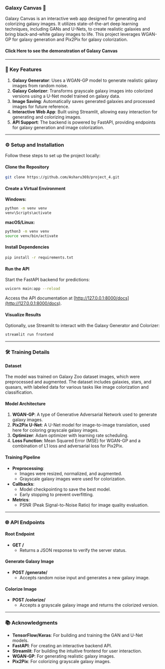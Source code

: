 ### Galaxy Canvas 🌌
Galaxy Canvas is an interactive web app designed for generating and colorizing galaxy images. It utilizes state-of-the-art deep learning techniques, including GANs and U-Nets, to create realistic galaxies and bring black-and-white galaxy images to life. This project leverages WGAN-GP for galaxy generation and Pix2Pix for galaxy colorization.

#### Click Here to see the demonstration of Galaxy Canvas

---

### 🚀 Key Features
1. **Galaxy Generator**: Uses a WGAN-GP model to generate realistic galaxy images from random noise.
2. **Galaxy Colorizer**: Transforms grayscale galaxy images into colorized versions using a U-Net model trained on galaxy data.
3. **Image Saving**: Automatically saves generated galaxies and processed images for future reference.
4. **Interactive Web App**: Built using Streamlit, allowing easy interaction for generating and colorizing images.
5. **API Support**: The backend is powered by FastAPI, providing endpoints for galaxy generation and image colorization.

---

### ⚙️ Setup and Installation
Follow these steps to set up the project locally:

#### Clone the Repository
```bash
git clone https://github.com/Asharu369/project_4.git
```

#### Create a Virtual Environment
**Windows:**
```bash
python -m venv venv
venv\Scripts\activate
```

**macOS/Linux:**
```bash
python3 -m venv venv
source venv/bin/activate
```

#### Install Dependencies
```bash
pip install -r requirements.txt
```

#### Run the API
Start the FastAPI backend for predictions:
```bash
uvicorn main:app --reload
```
Access the API documentation at [http://127.0.0.1:8000/docs](http://127.0.0.1:8000/docs).

#### Visualize Results
Optionally, use Streamlit to interact with the Galaxy Generator and Colorizer:
```bash
streamlit run frontend
```

---

### 🛠️ Training Details

#### Dataset
The model was trained on Galaxy Zoo dataset images, which were preprocessed and augmented. The dataset includes galaxies, stars, and quasars, with labeled data for various tasks like image colorization and classification.

#### Model Architecture
1. **WGAN-GP**: A type of Generative Adversarial Network used to generate galaxy images.
2. **Pix2Pix U-Net**: A U-Net model for image-to-image translation, used here for coloring grayscale galaxy images.
3. **Optimizer**: Adam optimizer with learning rate scheduling.
4. **Loss Function**: Mean Squared Error (MSE) for WGAN-GP and a combination of L1 loss and adversarial loss for Pix2Pix.

#### Training Pipeline
- **Preprocessing**:
  - Images were resized, normalized, and augmented.
  - Grayscale galaxy images were used for colorization.
- **Callbacks**:
  - Model checkpointing to save the best model.
  - Early stopping to prevent overfitting.
- **Metrics**:
  - PSNR (Peak Signal-to-Noise Ratio) for image quality evaluation.

---

### 🌐 API Endpoints

#### Root Endpoint
- **GET /**
  - Returns a JSON response to verify the server status.

#### Generate Galaxy Image
- **POST /generate/**
  - Accepts random noise input and generates a new galaxy image.

#### Colorize Image
- **POST /colorize/**
  - Accepts a grayscale galaxy image and returns the colorized version.

---

### 📚 Acknowledgments
- **TensorFlow/Keras**: For building and training the GAN and U-Net models.
- **FastAPI**: For creating an interactive backend API.
- **Streamlit**: For building the intuitive frontend for user interaction.
- **WGAN-GP**: For generating realistic galaxy images.
- **Pix2Pix**: For colorizing grayscale galaxy images.

